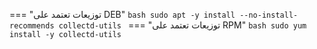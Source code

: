 === "توزيعات تعتمد على DEB"
    ```bash
    sudo apt -y install --no-install-recommends collectd-utils
    ```
=== "توزيعات تعتمد على RPM"
    ```bash
    sudo yum install -y collectd-utils
    ```